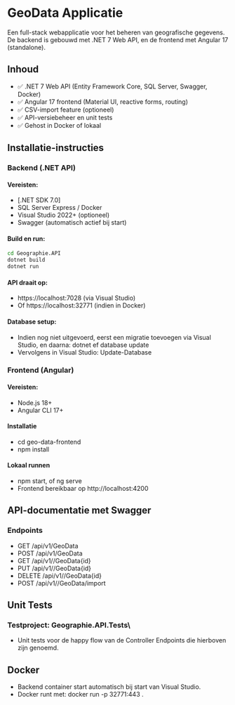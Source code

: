 # GeoData Applicatie

Een full-stack webapplicatie voor het beheren van geografische gegevens.  
De backend is gebouwd met .NET 7 Web API, en de frontend met Angular 17 (standalone).

## Inhoud

- ✅ .NET 7 Web API (Entity Framework Core, SQL Server, Swagger, Docker)
- ✅ Angular 17 frontend (Material UI, reactive forms, routing)
- ✅ CSV-import feature (optioneel)
- ✅ API-versiebeheer en unit tests
- ✅ Gehost in Docker of lokaal

## Installatie-instructies

### Backend (.NET API)

#### Vereisten:
- [.NET SDK 7.0]
- SQL Server Express / Docker
- Visual Studio 2022+ (optioneel)
- Swagger (automatisch actief bij start)

#### Build en run:
```bash
cd Geographie.API
dotnet build
dotnet run
```

#### API draait op:
- https://localhost:7028 (via Visual Studio)
- Of https://localhost:32771 (indien in Docker)

#### Database setup:
- Indien nog niet uitgevoerd, eerst een migratie toevoegen via Visual Studio, en daarna:
dotnet ef database update
- Vervolgens in Visual Studio:
Update-Database

### Frontend (Angular)
#### Vereisten:
- Node.js 18+
- Angular CLI 17+

#### Installatie
- cd geo-data-frontend
- npm install

#### Lokaal runnen
- npm start, of ng serve
- Frontend bereikbaar op http://localhost:4200

## API-documentatie met Swagger
### Endpoints
- GET /api/v1/GeoData
- POST /api/v1/GeoData
- GET /api/v1//GeoData{id}
- PUT /api/v1//GeoData{id}
- DELETE /api/v1//GeoData{id}
- POST /api/v1//GeoData/import

## Unit Tests 
### Testproject: Geographie.API.Tests\
- Unit tests voor de happy flow van de Controller Endpoints die hierboven zijn genoemd.

## Docker
- Backend container start automatisch bij start van Visual Studio.
- Docker runt met: docker run -p 32771:443 .
